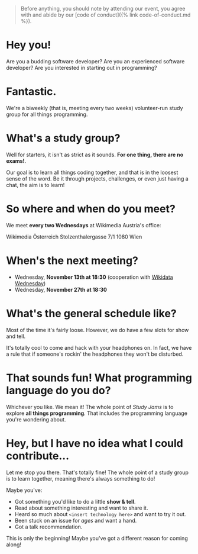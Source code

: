 > Before anything, you should note by attending our event, you agree with and
> abide by our [code of conduct]({% link code-of-conduct.md %}).

# Hey you!

Are you a budding software developer? Are you an experienced software
developer? Are you interested in starting out in programming?

# Fantastic.

We're a biweekly (that is, meeting every two weeks) volunteer-run study group
for all things programming.

# What's a study group?

Well for starters, it isn't as strict as it sounds. **For one thing, there are
no exams!**.

Our goal is to learn all things coding together, and that is in the loosest
sense of the word. Be it through projects, challenges, or even just having a
chat, the aim is to learn!

# So where and when do you meet?

We meet **every two Wednesdays** at Wikimedia Austria's office:

Wikimedia Österreich
Stolzenthalergasse 7/1
1080 Wien

# When's the next meeting?

- Wednesday, **November 13th at 18:30** (cooperation with [Wikidata Wednesday](https://www.wikidata.org/wiki/Wikidata:Events/Vienna))
- Wednesday, **November 27th at 18:30**

# What's the general schedule like?

Most of the time it's fairly loose. However, we do have a few slots for show
and tell.

It's totally cool to come and hack with your headphones on. In fact, we have a
rule that if someone's rockin' the headphones they won't be disturbed.

# That sounds fun! What programming language do you do?

Whichever you like. We mean it! The whole point of *Study Jams* is to explore
**all things programming**. That includes the programming language you're
wondering about.

# Hey, but I have no idea what I could contribute...

Let me stop you there. That's totally fine! The whole point of a study group is
to learn together, meaning there's always something to do!

Maybe you've:

- Got something you'd like to do a little **show & tell**.
- Read about something interesting and want to share it.
- Heard so much about `<insert technology here>` and want to try it out.
- Been stuck on an issue for *ages* and want a hand.
- Got a talk recommendation.

This is only the beginning! Maybe you've got a different reason for coming along!
